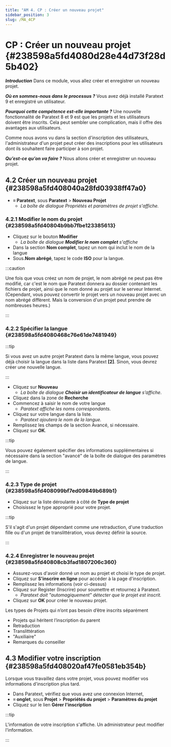 ```yaml
---
title: "AM 4. CP : Créer un nouveau projet"
sidebar_position: 3
slug: /MA_4CP
---
```


# **CP : Créer un nouveau projet** {#238598a5fd4080d28e44d73f28d5b402}

_**Introduction**_ Dans ce module, vous allez créer et enregistrer un nouveau projet.

_**Où en sommes-nous dans le processus ?**_ Vous avez déjà installé Paratext 9 et enregistré un utilisateur.

_**Pourquoi cette compétence est-elle importante ?**_ Une nouvelle fonctionnalité de Paratext 8 et 9 est que les projets et les utilisateurs doivent être inscrits. Cela peut sembler une complication, mais il offre des avantages aux utilisateurs.

Comme nous avons vu dans la section d'inscription des utilisateurs, l'administrateur d'un projet peut créer des inscriptions pour les utilisateurs dont ils souhaitent faire participer à son projet.

_**Qu’est-ce qu’on va faire ?**_ Nous allons créer et enregistrer un nouveau projet.

## **4.2 Créer un nouveau projet** {#238598a5fd408040a28fd03938ff47a0}

- **≡ Paratext**, sous **Paratext** > **Nouveau Projet**
    - _La boîte de dialogue Propriétés et paramètres de projet s'affiche._

### **4.2.1 Modifier le nom du projet** {#238598a5fd40804b9bb7fbe123385613}

- Cliquez sur le bouton **Modifier**
    - _La boîte de dialogue **Modifier le nom complet** s'affiche_
- Dans la section **Nom complet**, tapez un nom qui inclut le nom de la langue
- Sous.**Nom abrégé**, tapez le code **ISO** pour la langue.

:::caution

Une fois que vous créez un nom de projet, le nom abrégé ne peut pas être modifié, car c'est le nom que Paratext donnera au dossier contenant les fichiers de projet, ainsi que le nom donné au projet sur le serveur Internet. (Cependant, vous pouvez convertir le projet vers un nouveau projet avec un nom abrégé diffèrent. Mais la conversion d'un projet peut prendre de nombreuses heures.)

:::

### **4.2.2 Spécifier la langue** {#238598a5fd4080468c76e61de7481949}

:::tip

Si vous avez un autre projet Paratext dans la même langue, vous pouvez déjà choisir la langue dans la liste dans Paratext **[2]**. Sinon, vous devrez créer une nouvelle langue.

:::

- Cliquez sur **Nouveau**
    - _La boîte de dialogue **Choisir un identificateur de langue** s’affiche_.
- Cliquez dans la zone de **Recherche**
- Commencez à saisir le nom de votre langue
    - _Paratext affiche les noms correspondants._
- Cliquez sur votre langue dans la liste.
    - _Paratext ajoutera le nom de la langue._
- Remplissez les champs de la section Avancé, si nécessaire.
- Cliquez sur **OK**.

:::tip

Vous pouvez également spécifier des informations supplémentaires si nécessaire dans la section "avancé" de la boîte de dialogue des paramètres de langue.

:::

### **4.2.3 Type de projet** {#238598a5fd408099bf7ed09849b689b1}

- Cliquez sur la liste déroulante à côté de **Type de projet**
- Choisissez le type approprié pour votre projet.

:::tip

S'il s'agit d'un projet dépendant comme une retraduction, d'une traduction fille ou d'un projet de translittération, vous devrez définir la source.

:::

### **4.2.4 Enregistrer le nouveau projet** {#238598a5fd40808cb3fad1807206c360}

- Assurez-vous d'avoir donné un nom au projet et choisi le type de projet.
- Cliquez sur **S'inscrire en ligne** pour accéder à la page d'inscription.
- Remplissez les informations (voir ci-dessus)
- Cliquez sur Register (Inscrire) pour soumettre et retournez à Paratext.
    - _Paratext doit "automagiquement" détecter que le projet est inscrit._
- Cliquez sur **OK** pour créer le nouveau projet.

Les types de Projets qui n’ont pas besoin d’être inscrits séparément

- Projets qui héritent l’inscription du parent
- Retraduction
- Translittération
- "Auxiliaire"
- Remarques du conseiller

## **4.3 Modifier votre inscription** {#238598a5fd408020af47fe0581eb354b}

Lorsque vous travaillez dans votre projet, vous pouvez modifier vos informations d'inscription plus tard.

- Dans Paratext, vérifiez que vous avez une connexion Internet,
- **≡ onglet**, sous **Projet** &gt; **Propriétés du projet** &gt; **Paramètres du projet**
- Cliquez sur le lien **Gérer l'inscription**

:::tip

L'information de votre inscription s'affiche. Un administrateur peut modifier l'information.

:::



